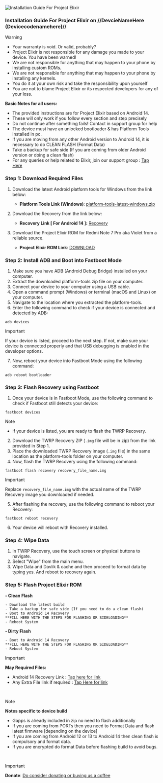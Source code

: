 ![Installation Guide For Project Elixir](https://i.imgur.com/42LxtAl.png)

### Installation Guide For Project Elixir on //DevcieNameHere (Devicecodenamehere)//

> [!Warning]
> * Your warranty is void. Or valid, probably?
> * Project Elixir is not responsible for any damage you made to your device. You have been warned!
> * We are not responsible for anything that may happen to your phone by installing custom ROMs.
> * We are not responsible for anything that may happen to your phone by installing any kernels.
> * You do it at your own risk and take the responsibility upon yourself
> * You are not to blame Project Elixir or its respected developers for any of your loss.
>
> **Basic Notes for all users:**  
> * The provided instructions are for Project Elixir based on Android 14.
> * These will only work if you follow every section and step precisely
> * Do not continue after something fails! Contact in support group for help
> * The device must have an unlocked bootloader & has Platform Tools installed in pc.
> * If you are moving from any other Android version to Android 14, it is necessary to do CLEAN FLASH (Format Data)
> * Take a backup for safe side (If you are coming from older Android version or doing a clean flash)
> * For any queries or help related to Elixir, join our support group : [Tap Here](https://telegram.me/Elixir_Discussion)  

### Step 1: Download Required Files
1. Download the latest Android platform tools for Windows from the link below:
   - **Platform Tools Link (Windows)**: [platform-tools-latest-windows.zip](https://dl.google.com/android/repository/platform-tools-latest-windows.zip)

2. Download the Recovery from the link below:
   - **Recovery Link [ For Android 14 ]:** [Recovery](https://projectelixiros.com/download)

3. Download the Project Elixir ROM for Redmi Note 7 Pro aka Violet from a reliable source.
   - **Project Elixir ROM Link**: [DOWNLOAD](https://projectelixiros.com/download)

### Step 2: Install ADB and Boot into Fastboot Mode
1. Make sure you have ADB (Android Debug Bridge) installed on your computer. 
2. Extract the downloaded platform-tools zip file on your computer.
3. Connect your device to your computer using a USB cable.
4. Open a command prompt (Windows) or terminal (macOS and Linux) on your computer.
5. Navigate to the location where you extracted the platform-tools.
6. Enter the following command to check if your device is connected and detected by ADB:
```
adb devices
```
> [!Important]
> If your device is listed, proceed to the next step. If not, make sure your device is connected properly and that USB debugging is enabled in the developer options.
7. Now, reboot your device into Fastboot Mode using the following command:
```
adb reboot bootloader
```

### Step 3: Flash Recovery using Fastboot
1. Once your device is in Fastboot Mode, use the following command to check if Fastboot still detects your device:
```
fastboot devices
```
> [!Note] 
> - If your device is listed, you are ready to flash the TWRP Recovery.
2. Download the TWRP Recovery ZIP (`.img` file will be in zip) from the link provided in Step 1.
3. Place the downloaded TWRP Recovery image (`.img` file) in the same location as the platform-tools folder on your computer.
4. Now, flash the TWRP Recovery using the following command:
```
fastboot flash recovery recovery_file_name.img
```
> [!Important]
> Replace `recovery_file_name.img` with the actual name of the TWRP Recovery image you downloaded if needed.
5. After flashing the recovery, use the following command to reboot your Recovery:
```
fastboot reboot recovery
```
6. Your device will reboot with Recovery installed.

### Step 4: Wipe Data
1. In TWRP Recovery, use the touch screen or physical buttons to navigate.
2. Select "Wipe" from the main menu.
3. Wipe Data and Davlik & cache and then proceed to format data by typing yes. And reboot to recovery again.

### Step 5: Flash Project Elixir ROM

**- Clean Flash**
```
- Download the latest build 
- Take a backup for safe side (If you need to do a clean flash)
- Boot to Android 14 Recovery
**FILL HERE WITH THE STEPS FOR FLASHING OR SIDELOADING**
- Reboot System
```

**- Dirty Flash**
```
- Boot to Android 14 Recovery
**FILL HERE WITH THE STEPS FOR FLASHING OR SIDELOADING**
- Reboot System
```

> [!Important]
> **May Required Files:**
> * Android 14 Recovery Link : [Tap here for link](https://projectelixiros.com/download)
> * Any Extra File link if required : [Tap Here for link](https://sourceforge.net/projects/project-elixir/files/fourteen)

<br>

> [!Note] 
> **Notes specific to device build**
> * Gapps is already included in zip no need to flash additionally
> * If you are coming from PORTs then you need to Format Data and flash latest firmware [depending on the device]
> * If you are coming from Android 12 or 13 to Android 14 then clean flash is compulsory and format data.
> * If you are encrypted do format Data before flashing build to avoid bugs.

<br>

> [!Important]
> **Donate**: [Do consider donating or buying us a coffee](https://projectelixiros.com/donate)
